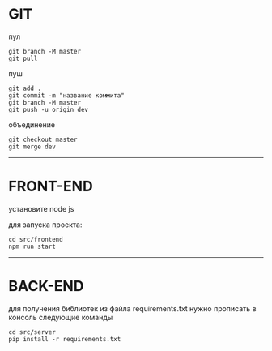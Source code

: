 # GIT

пул

```
git branch -M master
git pull
```

пуш

```
git add .
git commit -m "название коммита"
git branch -M master
git push -u origin dev
```

объединение

```
git checkout master
git merge dev
```

---

# FRONT-END

установите node js

для запуска проекта:
```
cd src/frontend
npm run start
```

---

# BACK-END

для получения библиотек из файла requirements.txt нужно прописать в консоль следующие команды

```
cd src/server
pip install -r requirements.txt

```
